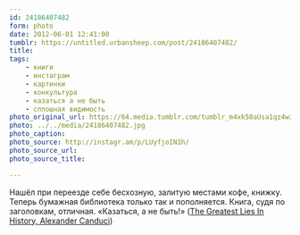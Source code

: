 ```yaml
---
id: 24186407482
form: photo
date: 2012-06-01 12:41:00
tumblr: https://untitled.urbansheep.com/post/24186407482/
title:
tags:
    - книги
    - инстаграм
    - картинки
    - конкультура
    - казаться а не быть
    - сплошная видимость
photo_original_url: https://64.media.tumblr.com/tumblr_m4xk58aUsa1qz4wzio1_640.jpg
photo: ../../media/24186407482.jpg
photo_caption:
photo_source: http://instagr.am/p/LUyfjoIN1h/
photo_source_url:
photo_source_title:

---
```


<p>Нашёл при переезде себе бесхозную, залитую местами кофе, книжку. Теперь бумажная библиотека только так и пополняется. Книга, судя по заголовкам, отличная. «Казаться, а не быть!» (<a href="http://www.amazon.com/gp/product/1741964792/?tag=urbansheep-20">The Greatest Lies In History, Alexander Canduci</a>)</p>
